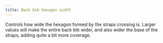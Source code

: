 ```yaml
---
title: Back bib hexagon width
---
```


Controls how wide the hexagon formed by the straps crossing is. Larger values will make the entire back bib wider, and also wider the base of the straps, adding quite a bit more coverage.
